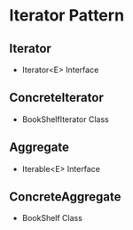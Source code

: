 # Iterator Pattern
## Iterator
- Iterator\<E\> Interface

## ConcreteIterator
- BookShelfIterator Class

## Aggregate
- Iterable\<E\> Interface

## ConcreteAggregate
- BookShelf Class
